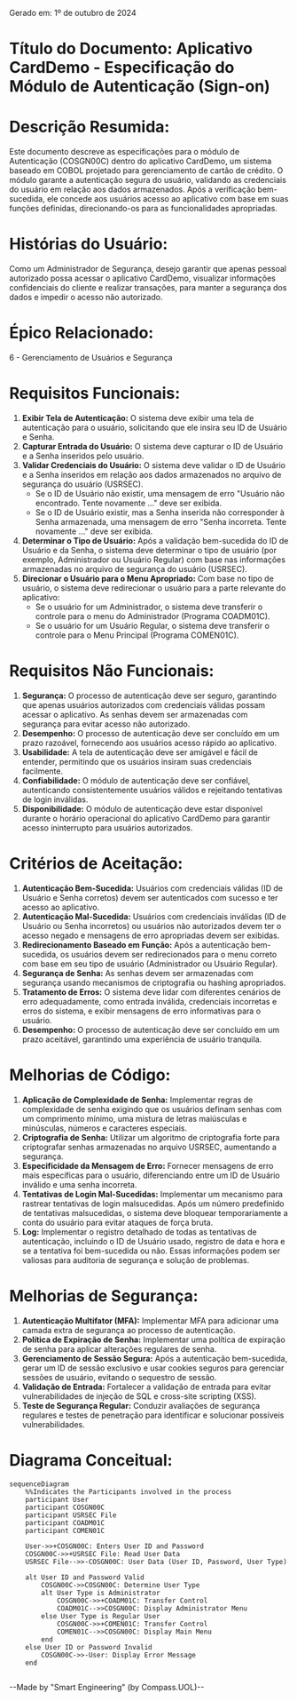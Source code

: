 Gerado em: 1º de outubro de 2024

# **Título do Documento:** Aplicativo CardDemo - Especificação do Módulo de Autenticação (Sign-on)

# **Descrição Resumida:**
Este documento descreve as especificações para o módulo de Autenticação (COSGN00C) dentro do aplicativo CardDemo, um sistema baseado em COBOL projetado para gerenciamento de cartão de crédito. O módulo garante a autenticação segura do usuário, validando as credenciais do usuário em relação aos dados armazenados. Após a verificação bem-sucedida, ele concede aos usuários acesso ao aplicativo com base em suas funções definidas, direcionando-os para as funcionalidades apropriadas.

# **Histórias do Usuário:**
Como um Administrador de Segurança, desejo garantir que apenas pessoal autorizado possa acessar o aplicativo CardDemo, visualizar informações confidenciais do cliente e realizar transações, para manter a segurança dos dados e impedir o acesso não autorizado.

# **Épico Relacionado:**
6 - Gerenciamento de Usuários e Segurança

# **Requisitos Funcionais:**
1. **Exibir Tela de Autenticação:** O sistema deve exibir uma tela de autenticação para o usuário, solicitando que ele insira seu ID de Usuário e Senha.
2. **Capturar Entrada do Usuário:** O sistema deve capturar o ID de Usuário e a Senha inseridos pelo usuário.
3. **Validar Credenciais do Usuário:** O sistema deve validar o ID de Usuário e a Senha inseridos em relação aos dados armazenados no arquivo de segurança do usuário (USRSEC).
    * Se o ID de Usuário não existir, uma mensagem de erro "Usuário não encontrado. Tente novamente ..." deve ser exibida.
    * Se o ID de Usuário existir, mas a Senha inserida não corresponder à Senha armazenada, uma mensagem de erro "Senha incorreta. Tente novamente ..." deve ser exibida.
4. **Determinar o Tipo de Usuário:** Após a validação bem-sucedida do ID de Usuário e da Senha, o sistema deve determinar o tipo de usuário (por exemplo, Administrador ou Usuário Regular) com base nas informações armazenadas no arquivo de segurança do usuário (USRSEC).
5. **Direcionar o Usuário para o Menu Apropriado:** Com base no tipo de usuário, o sistema deve redirecionar o usuário para a parte relevante do aplicativo:
    * Se o usuário for um Administrador, o sistema deve transferir o controle para o menu do Administrador (Programa COADM01C).
    * Se o usuário for um Usuário Regular, o sistema deve transferir o controle para o Menu Principal (Programa COMEN01C).

# **Requisitos Não Funcionais:**
1. **Segurança:** O processo de autenticação deve ser seguro, garantindo que apenas usuários autorizados com credenciais válidas possam acessar o aplicativo. As senhas devem ser armazenadas com segurança para evitar acesso não autorizado.
2. **Desempenho:** O processo de autenticação deve ser concluído em um prazo razoável, fornecendo aos usuários acesso rápido ao aplicativo.
3. **Usabilidade:** A tela de autenticação deve ser amigável e fácil de entender, permitindo que os usuários insiram suas credenciais facilmente.
4. **Confiabilidade:** O módulo de autenticação deve ser confiável, autenticando consistentemente usuários válidos e rejeitando tentativas de login inválidas.
5. **Disponibilidade:** O módulo de autenticação deve estar disponível durante o horário operacional do aplicativo CardDemo para garantir acesso ininterrupto para usuários autorizados.

# **Critérios de Aceitação:**
1. **Autenticação Bem-Sucedida:** Usuários com credenciais válidas (ID de Usuário e Senha corretos) devem ser autenticados com sucesso e ter acesso ao aplicativo.
2. **Autenticação Mal-Sucedida:** Usuários com credenciais inválidas (ID de Usuário ou Senha incorretos) ou usuários não autorizados devem ter o acesso negado e mensagens de erro apropriadas devem ser exibidas.
3. **Redirecionamento Baseado em Função:** Após a autenticação bem-sucedida, os usuários devem ser redirecionados para o menu correto com base em seu tipo de usuário (Administrador ou Usuário Regular).
4. **Segurança de Senha:** As senhas devem ser armazenadas com segurança usando mecanismos de criptografia ou hashing apropriados.
5. **Tratamento de Erros:** O sistema deve lidar com diferentes cenários de erro adequadamente, como entrada inválida, credenciais incorretas e erros do sistema, e exibir mensagens de erro informativas para o usuário.
6. **Desempenho:** O processo de autenticação deve ser concluído em um prazo aceitável, garantindo uma experiência de usuário tranquila.

# **Melhorias de Código:**
1. **Aplicação de Complexidade de Senha:** Implementar regras de complexidade de senha exigindo que os usuários definam senhas com um comprimento mínimo, uma mistura de letras maiúsculas e minúsculas, números e caracteres especiais.
2. **Criptografia de Senha:** Utilizar um algoritmo de criptografia forte para criptografar senhas armazenadas no arquivo USRSEC, aumentando a segurança.
3. **Especificidade da Mensagem de Erro:** Fornecer mensagens de erro mais específicas para o usuário, diferenciando entre um ID de Usuário inválido e uma senha incorreta.
4. **Tentativas de Login Mal-Sucedidas:** Implementar um mecanismo para rastrear tentativas de login malsucedidas. Após um número predefinido de tentativas malsucedidas, o sistema deve bloquear temporariamente a conta do usuário para evitar ataques de força bruta.
5. **Log:** Implementar o registro detalhado de todas as tentativas de autenticação, incluindo o ID de Usuário usado, registro de data e hora e se a tentativa foi bem-sucedida ou não. Essas informações podem ser valiosas para auditoria de segurança e solução de problemas.

# **Melhorias de Segurança:**
1. **Autenticação Multifator (MFA):** Implementar MFA para adicionar uma camada extra de segurança ao processo de autenticação.
2. **Política de Expiração de Senha:** Implementar uma política de expiração de senha para aplicar alterações regulares de senha.
3. **Gerenciamento de Sessão Segura:** Após a autenticação bem-sucedida, gerar um ID de sessão exclusivo e usar cookies seguros para gerenciar sessões de usuário, evitando o sequestro de sessão.
4. **Validação de Entrada:** Fortalecer a validação de entrada para evitar vulnerabilidades de injeção de SQL e cross-site scripting (XSS).
5. **Teste de Segurança Regular:** Conduzir avaliações de segurança regulares e testes de penetração para identificar e solucionar possíveis vulnerabilidades.

# **Diagrama Conceitual:**

```mermaid
sequenceDiagram
    %%Indicates the Participants involved in the process
    participant User
    participant COSGN00C
    participant USRSEC File
    participant COADM01C
    participant COMEN01C

    User->>+COSGN00C: Enters User ID and Password
    COSGN00C->>+USRSEC File: Read User Data
    USRSEC File-->>-COSGN00C: User Data (User ID, Password, User Type)
    
    alt User ID and Password Valid
        COSGN00C->>COSGN00C: Determine User Type
        alt User Type is Administrator
            COSGN00C->>+COADM01C: Transfer Control
            COADM01C-->>COSGN00C: Display Administrator Menu
        else User Type is Regular User
            COSGN00C->>+COMEN01C: Transfer Control
            COMEN01C-->>COSGN00C: Display Main Menu
        end
    else User ID or Password Invalid
        COSGN00C->>-User: Display Error Message 
    end
    
```

--Made by "Smart Engineering" (by Compass.UOL)--